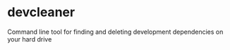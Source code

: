 # devcleaner
Command line tool for finding and deleting development dependencies on your hard drive
